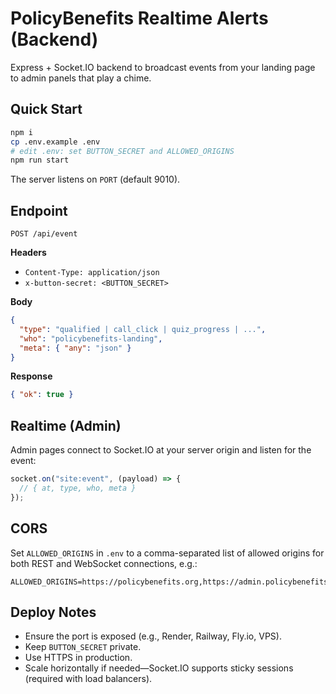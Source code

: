# PolicyBenefits Realtime Alerts (Backend)

Express + Socket.IO backend to broadcast events from your landing page to admin panels that play a chime.

## Quick Start

```bash
npm i
cp .env.example .env
# edit .env: set BUTTON_SECRET and ALLOWED_ORIGINS
npm run start
```

The server listens on `PORT` (default 9010).

## Endpoint

`POST /api/event`

**Headers**
- `Content-Type: application/json`
- `x-button-secret: <BUTTON_SECRET>`

**Body**
```json
{
  "type": "qualified | call_click | quiz_progress | ...",
  "who": "policybenefits-landing",
  "meta": { "any": "json" }
}
```

**Response**
```json
{ "ok": true }
```

## Realtime (Admin)

Admin pages connect to Socket.IO at your server origin and listen for the event:

```js
socket.on("site:event", (payload) => {
  // { at, type, who, meta }
});
```

## CORS

Set `ALLOWED_ORIGINS` in `.env` to a comma-separated list of allowed origins
for both REST and WebSocket connections, e.g.:

```env
ALLOWED_ORIGINS=https://policybenefits.org,https://admin.policybenefits.org,http://localhost:5173
```

## Deploy Notes

- Ensure the port is exposed (e.g., Render, Railway, Fly.io, VPS).
- Keep `BUTTON_SECRET` private.
- Use HTTPS in production.
- Scale horizontally if needed—Socket.IO supports sticky sessions (required with load balancers).
```

